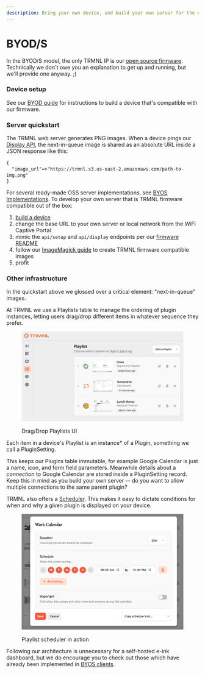 ```yaml
---
description: Bring your own device, and build your own server for the device to ping.
---
```


# BYOD/S

In the BYOD/S model, the only TRMNL IP is our [open source firmware](https://github.com/usetrmnl/firmware). Technically we don't owe you an explanation to get up and running, but we'll provide one anyway. ;)

### Device setup

See our [BYOD guide](byod.md) for instructions to build a device that's compatible with our firmware.

### Server quickstart

The TRMNL web server generates PNG images. When a device pings our [Display API](../private-api/screens.md), the next-in-queue image is shared as an absolute URL inside a JSON response like this:

```
{
  "image_url"=>"https://trmnl.s3.us-east-2.amazonaws.com/path-to-img.png"
}
```

For several ready-made OSS server implementations, see [BYOS Implementations](https://docs.usetrmnl.com/go/diy/byos#implementations). To develop your own server that is TRMNL firmware compatible out of the box:

1. [build a device](byod.md)
2. change the base URL to your own server or local network from the WiFi Captive Portal
3. mimic the `api/setup` and `api/display` endpoints per our [firmware README](https://github.com/usetrmnl/firmware)
4. follow our [ImageMagick guide](imagemagick-guide.md) to create TRMNL firmware compatible images
5. profit

### Other infrastructure

In the quickstart above we glossed over a critical element: "next-in-queue" images.

At TRMNL we use a Playlists table to manage the ordering of plugin instances, letting users drag/drop different items in whatever sequence they prefer.

<figure><img src="../.gitbook/assets/trmnl-playlist-drag-drop.png" alt=""><figcaption><p>Drag/Drop Playlists UI</p></figcaption></figure>

Each item in a device's Playlist is an instance\* of a Plugin, something we call a PluginSetting.

This keeps our Plugins table immutable, for example Google Calendar is just a name, icon, and form field parameters. Meanwhile details about a _connection_ to Google Calendar are stored inside a PluginSetting record. Keep this in mind as you build your own server -- do you want to allow multiple connections to the same parent plugin?

TRMNL also offers a [Scheduler](https://app.gitbook.com/u/m0dkWlfTUdWGp1iNjs5aX2kHq1F3). This makes it easy to dictate conditions for when and why a given plugin is displayed on your device.

<figure><img src="../.gitbook/assets/TRMNL-playlist-scheduler.png" alt="Scheduler in action"><figcaption><p>Playlist scheduler in action</p></figcaption></figure>

Following our architecture is unnecessary for a self-hosted e-ink dashboard, but we do encourage you to check out those which have already been implemented in [BYOS clients](byos.md).
